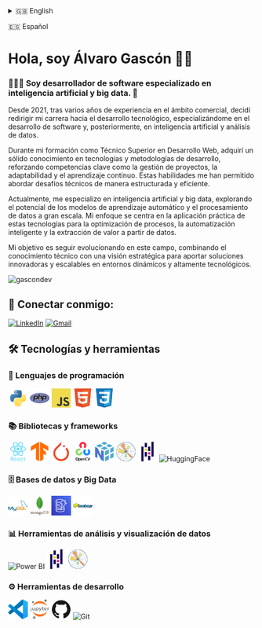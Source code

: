 <details>
  <summary>🇬🇧 English</summary>

  <h1>Hello, I'm Álvaro Gascón 👋🏻</h1>
  <h3>👨🏻‍💻 I'm a software developer specializing in artificial intelligence and big data. 🤖</h3>

  Since 2021, after several years of experience in the commercial sector, I decided to redirect my career toward technological development, specializing in software development and later in artificial intelligence and data analysis.  

  During my training as a Higher Technician in Web Development, I acquired solid knowledge of development technologies and methodologies, strengthening key skills such as project management, adaptability, and continuous learning. These skills have allowed me to tackle technical challenges in a structured and efficient manner.  

  Currently, I specialize in artificial intelligence and big data, exploring the potential of machine learning models and large-scale data processing. My focus is on the practical application of these technologies for process optimization, intelligent automation, and extracting value from data.  

  My goal is to continue evolving in this field, combining technical knowledge with a strategic vision to provide innovative and scalable solutions in dynamic and highly technological environments.  



  ## 🔗 Connect with me:
[![LinkedIn](https://img.shields.io/badge/LinkedIn-0077B5?style=for-the-badge&logo=linkedin&logoColor=white)](https://www.linkedin.com/in/alvaro-gascon/)
[![Gmail](https://img.shields.io/badge/Gmail-D14836?style=for-the-badge&logo=gmail&logoColor=white)](mailto:alvaro.gascon.m@gmail.com)  



## 🛠 Technologies and Tools

### 📜 Programming Languages
<p align="left">
  <img src="https://github.com/devicons/devicon/blob/master/icons/python/python-original.svg" alt="Python" width="40" height="40"/>
  <img src="https://github.com/devicons/devicon/blob/master/icons/php/php-original.svg" alt="PHP" width="40" height="40"/>
  <img src="https://github.com/devicons/devicon/blob/master/icons/javascript/javascript-original.svg" alt="JavaScript" width="40" height="40"/>
  <img src="https://github.com/devicons/devicon/blob/master/icons/html5/html5-original.svg" alt="HTML5" width="40" height="40"/>
  <img src="https://github.com/devicons/devicon/blob/master/icons/css3/css3-original.svg" alt="CSS3" width="40" height="40"/>
</p>

### 📚 Libraries and Frameworks
<p align="left">
  <img src="https://raw.githubusercontent.com/devicons/devicon/master/icons/react/react-original-wordmark.svg" alt="React" width="40" height="40"/>
  <img src="https://github.com/devicons/devicon/blob/master/icons/tensorflow/tensorflow-original.svg" alt="TensorFlow" width="40" height="40"/>
  <img src="https://github.com/devicons/devicon/blob/master/icons/pytorch/pytorch-original.svg" alt="PyTorch" width="40" height="40"/>
  <img src="https://github.com/devicons/devicon/blob/master/icons/opencv/opencv-original-wordmark.svg" alt="OpenCV" width="40" height="40"/>
  <img src="https://github.com/devicons/devicon/blob/master/icons/numpy/numpy-original.svg" alt="NumPy" width="40" height="40"/>
  <img src="https://github.com/devicons/devicon/blob/master/icons/matplotlib/matplotlib-original.svg" width="40" height="40"/>
  <img src="https://github.com/devicons/devicon/blob/master/icons/pandas/pandas-original.svg" alt="Pandas" width="40" height="40"/>
  <img src="https://huggingface.co/front/assets/huggingface_logo-noborder.svg" alt="HuggingFace" width="40" height="40"/>
</p>

### 🗄 Databases and Big Data
<p align="left">
  <img src="https://github.com/devicons/devicon/blob/master/icons/mysql/mysql-original-wordmark.svg" alt="MySQL" width="40" height="40"/>
  <img src="https://github.com/devicons/devicon/blob/master/icons/mongodb/mongodb-original-wordmark.svg" alt="MongoDB" width="40" height="40"/>
  <img src="https://github.com/devicons/devicon/blob/master/icons/dynamodb/dynamodb-original.svg" alt="DynamoDB" width="40" height="40"/>
  <img src="https://github.com/devicons/devicon/blob/master/icons/hadoop/hadoop-original-wordmark.svg" alt="Hadoop" width="40" height="40"/>
</p>

### 📊 Data Analysis and Visualization Tools
<p align="left">
  <img src="https://www.vectorlogo.zone/logos/microsoft_powerbi/microsoft_powerbi-icon.svg" alt="Power BI" width="40" height="40"/>
  <img src="https://github.com/devicons/devicon/blob/master/icons/pandas/pandas-original.svg" alt="Pandas" width="40" height="40"/>
  <img src="https://github.com/devicons/devicon/blob/master/icons/matplotlib/matplotlib-original.svg" width="40" height="40"/>
</p>

### ⚙️ Development Tools
<p align="left">
  <img src="https://github.com/devicons/devicon/blob/master/icons/vscode/vscode-original.svg" title="VSCode" alt="VSCode" width="40" height="40"/>
  <img src="https://github.com/devicons/devicon/blob/master/icons/jupyter/jupyter-original-wordmark.svg" title="Jupyter" alt="Jupyter" width="40" height="40"/>
  <img src="https://github.com/devicons/devicon/blob/master/icons/github/github-original.svg" title="GitHub" alt="GitHub" width="40" height="40"/>
  <img src="https://www.vectorlogo.zone/logos/git-scm/git-scm-icon.svg" alt="Git" width="40" height="40"/>
</p>
</details>

  🇪🇸 Español

  <h1>Hola, soy Álvaro Gascón 👋🏻</h1>
  <h3>👨🏻‍💻 Soy desarrollador de software especializado en inteligencia artificial y big data. 🤖</h3>
  
  Desde 2021, tras varios años de experiencia en el ámbito comercial, decidí redirigir mi carrera hacia el desarrollo tecnológico, especializándome en el desarrollo de software y, posteriormente, en inteligencia artificial y análisis de datos.
  
  Durante mi formación como Técnico Superior en Desarrollo Web, adquirí un sólido conocimiento en tecnologías y metodologías de desarrollo, reforzando competencias clave como la gestión de proyectos, la adaptabilidad y el aprendizaje continuo.     Estas habilidades me han permitido abordar desafíos técnicos de manera estructurada y eficiente.
  
  Actualmente, me especializo en inteligencia artificial y big data, explorando el potencial de los modelos de aprendizaje automático y el procesamiento de datos a gran escala. Mi enfoque se centra en la aplicación práctica de estas tecnologías     para la optimización de procesos, la automatización inteligente y la extracción de valor a partir de datos.
  
  Mi objetivo es seguir evolucionando en este campo, combinando el conocimiento técnico con una visión estratégica para aportar soluciones innovadoras y escalables en entornos dinámicos y altamente tecnológicos.
  
  
  
  <p align="left">
    <img src="https://komarev.com/ghpvc/?username=gascondev&label=Profile%20views&color=0e75b6&style=flat" alt="gascondev" />
  </p>
  
  ## 🔗 Conectar conmigo:
  [![LinkedIn](https://img.shields.io/badge/LinkedIn-0077B5?style=for-the-badge&logo=linkedin&logoColor=white)](https://www.linkedin.com/in/alvaro-gascon/)
  [![Gmail](https://img.shields.io/badge/Gmail-D14836?style=for-the-badge&logo=gmail&logoColor=white)](mailto:alvaro.gascon.m@gmail.com)  
  
  
  
  ## 🛠 Tecnologías y herramientas
  
  ### 📜 Lenguajes de programación
  <p align="left">
    <img src="https://github.com/devicons/devicon/blob/master/icons/python/python-original.svg" alt="Python" width="40" height="40"/>
    <img src="https://github.com/devicons/devicon/blob/master/icons/php/php-original.svg" alt="PHP" width="40" height="40"/>
    <img src="https://github.com/devicons/devicon/blob/master/icons/javascript/javascript-original.svg" alt="JavaScript" width="40" height="40"/>
    <img src="https://github.com/devicons/devicon/blob/master/icons/html5/html5-original.svg" alt="HTML5" width="40" height="40"/>
    <img src="https://github.com/devicons/devicon/blob/master/icons/css3/css3-original.svg" alt="CSS3" width="40" height="40"/>
  </p>
  
  ### 📚 Bibliotecas y frameworks
  <p align="left">
    <img src="https://raw.githubusercontent.com/devicons/devicon/master/icons/react/react-original-wordmark.svg" alt="React" width="40" height="40"/>
    <img src="https://github.com/devicons/devicon/blob/master/icons/tensorflow/tensorflow-original.svg" alt="TensorFlow" width="40" height="40"/>
    <img src="https://github.com/devicons/devicon/blob/master/icons/pytorch/pytorch-original.svg" alt="PyTorch" width="40" height="40"/>
    <img src="https://github.com/devicons/devicon/blob/master/icons/opencv/opencv-original-wordmark.svg" alt="OpenCV" width="40" height="40"/>
    <img src="https://github.com/devicons/devicon/blob/master/icons/numpy/numpy-original.svg" alt="NumPy" width="40" height="40"/>
    <img src="https://github.com/devicons/devicon/blob/master/icons/matplotlib/matplotlib-original.svg" width="40" height="40"/>
    <img src="https://github.com/devicons/devicon/blob/master/icons/pandas/pandas-original.svg" alt="Pandas" width="40" height="40"/>
    <img src="https://huggingface.co/front/assets/huggingface_logo-noborder.svg" alt="HuggingFace" width="40" height="40"/>
  </p>
  
  ### 🗄 Bases de datos y Big Data
  <p align="left">
    <img src="https://github.com/devicons/devicon/blob/master/icons/mysql/mysql-original-wordmark.svg" alt="MySQL" width="40" height="40"/>
    <img src="https://github.com/devicons/devicon/blob/master/icons/mongodb/mongodb-original-wordmark.svg" alt="MongoDB" width="40" height="40"/>
    <img src="https://github.com/devicons/devicon/blob/master/icons/dynamodb/dynamodb-original.svg" alt="DynamoDB" width="40" height="40"/>
    <img src="https://github.com/devicons/devicon/blob/master/icons/hadoop/hadoop-original-wordmark.svg" alt="Hadoop" width="40" height="40"/>
  </p>
  
  ### 📊 Herramientas de análisis y visualización de datos
  <p align="left">
    <img src="https://www.vectorlogo.zone/logos/microsoft_powerbi/microsoft_powerbi-icon.svg" alt="Power BI" width="40" height="40"/>
    <img src="https://github.com/devicons/devicon/blob/master/icons/pandas/pandas-original.svg" alt="Pandas" width="40" height="40"/>
    <img src="https://github.com/devicons/devicon/blob/master/icons/matplotlib/matplotlib-original.svg" width="40" height="40"/>
  </p>
  
  ### ⚙️ Herramientas de desarrollo
  <p align="left">
    <img src="https://github.com/devicons/devicon/blob/master/icons/vscode/vscode-original.svg" title="VSCode" alt="VSCode" width="40" height="40"/>
    <img src="https://github.com/devicons/devicon/blob/master/icons/jupyter/jupyter-original-wordmark.svg" title="Jupyter" alt="Jupyter" width="40" height="40"/>
    <img src="https://github.com/devicons/devicon/blob/master/icons/github/github-original.svg" title="GitHub" alt="GitHub" width="40" height="40"/>
    <img src="https://www.vectorlogo.zone/logos/git-scm/git-scm-icon.svg" alt="Git" width="40" height="40"/>
  </p>
</details>


